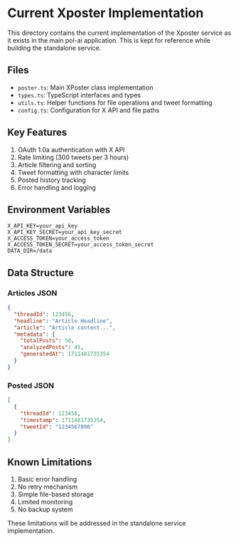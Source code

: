 # Current Xposter Implementation

This directory contains the current implementation of the Xposter service as it exists in the main pol-ai application. This is kept for reference while building the standalone service.

## Files

- `poster.ts`: Main XPoster class implementation
- `types.ts`: TypeScript interfaces and types
- `utils.ts`: Helper functions for file operations and tweet formatting
- `config.ts`: Configuration for X API and file paths

## Key Features

1. OAuth 1.0a authentication with X API
2. Rate limiting (300 tweets per 3 hours)
3. Article filtering and sorting
4. Tweet formatting with character limits
5. Posted history tracking
6. Error handling and logging

## Environment Variables

```env
X_API_KEY=your_api_key
X_API_KEY_SECRET=your_api_key_secret
X_ACCESS_TOKEN=your_access_token
X_ACCESS_TOKEN_SECRET=your_access_token_secret
DATA_DIR=/data
```

## Data Structure

### Articles JSON
```json
{
  "threadId": 123456,
  "headline": "Article Headline",
  "article": "Article content...",
  "metadata": {
    "totalPosts": 50,
    "analyzedPosts": 45,
    "generatedAt": 1711481735354
  }
}
```

### Posted JSON
```json
[
  {
    "threadId": 123456,
    "timestamp": 1711481735354,
    "tweetId": "1234567890"
  }
]
```

## Known Limitations

1. Basic error handling
2. No retry mechanism
3. Simple file-based storage
4. Limited monitoring
5. No backup system

These limitations will be addressed in the standalone service implementation. 